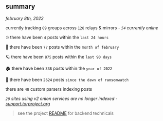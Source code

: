 
## summary
_february 8th, 2022_

currently tracking `89` groups across `128` relays & mirrors - _`54` currently online_

⏲ there have been `4` posts within the `last 24 hours`

🦈 there have been `77` posts within the `month of february`

🪐 there have been `875` posts within the `last 90 days`

🏚 there have been `338` posts within the `year of 2022`

🦕 there have been `2624` posts `since the dawn of ransomwatch`

there are `48` custom parsers indexing posts

_`20` sites using v2 onion services are no longer indexed - [support.torproject.org](https://support.torproject.org/onionservices/v2-deprecation/)_

> see the project [README](https://github.com/thetanz/ransomwatch#ransomwatch--) for backend technicals
